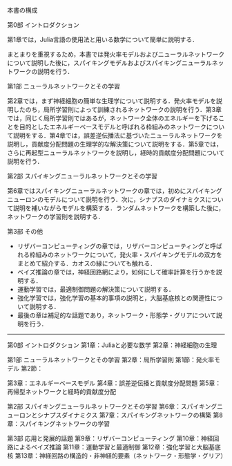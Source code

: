 本書の構成

第0部 イントロダクション

第1章では，Julia言語の使用法と用いる数学について簡単に説明する．

まとまりを重視するため，本書では発火率モデルおよびニューラルネットワークについて説明した後に，スパイキングモデルおよびスパイキングニューラルネットワークの説明を行う．

第1部 ニューラルネットワークとその学習

第2章では，まず神経細胞の簡単な生理学について説明する．発火率モデルを説明したのち，局所学習則によって訓練されるネットワークの説明を行う．第3章では，同じく局所学習則ではあるが，ネットワーク全体のエネルギーを下げることを目的としたエネルギーベースモデルと呼ばれる枠組みのネットワークについて説明をする．第4章では，誤差逆伝播法に基づいたニューラルネットワークを説明し，貢献度分配問題の生理学的な解決策について説明をする．第5章では，さらに再起型ニューラルネットワークを説明し，経時的貢献度分配問題について説明を行う．

第2部 スパイキングニューラルネットワークとその学習

第6章ではスパイキングニューラルネットワークの章では，初めにスパイキングニューロンのモデルについて説明を行う．次に，シナプスのダイナミクスについて説明を補いながらモデルを構築する．ランダムネットワークを構築した後に，ネットワークの学習則を説明する．

第3部 その他

- リザバーコンピューティングの章では，リザバーコンピューティングと呼ばれる枠組みのネットワークについて，発火率・スパイキングモデルの双方をまとめて紹介する．カオスの縁についても触れる．
- ベイズ推論の章では，神経回路網により，如何にして確率計算を行うかを説明する．
- 運動学習では，最適制御問題の解決策について説明する．
- 強化学習では，強化学習の基本的事項の説明と，大脳基底核との関連性について説明する．
- 最後の章は補足的な話題であり，ネットワーク・形態学・グリアについて説明を行う．

---

第0部 イントロダクション
  第1章：Juliaと必要な数学
  第2章：神経細胞の生理

第1部 ニューラルネットワークとその学習
  第2章：局所学習則
    第1節：発火率モデル
    第2節：

  第3章：エネルギーベースモデル
  第4章：誤差逆伝播と貢献度分配問題
  第5章：再帰型ネットワークと経時的貢献度分配

第2部 スパイキングニューラルネットワークとその学習
  第6章：スパイキングニューロンとシナプスダイナミクス
  第7章：スパイキングネットワークの構築
  第8章：スパイキングネットワークの学習

第3部 応用と発展的話題
  第9章：リザバーコンピューティング
  第10章：神経回路によるベイズ推論
  第11章：運動学習と最適制御
  第12章：強化学習と大脳基底核
  第13章：神経回路の構造的・非神経的要素（ネットワーク・形態学・グリア）
